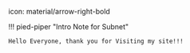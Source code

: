 icon: material/arrow-right-bold
<!-- icon: material/folder-network-outline -->

!!! pied-piper "Intro Note for Subnet"

    Hello Everyone, thank you for Visiting my site!!!